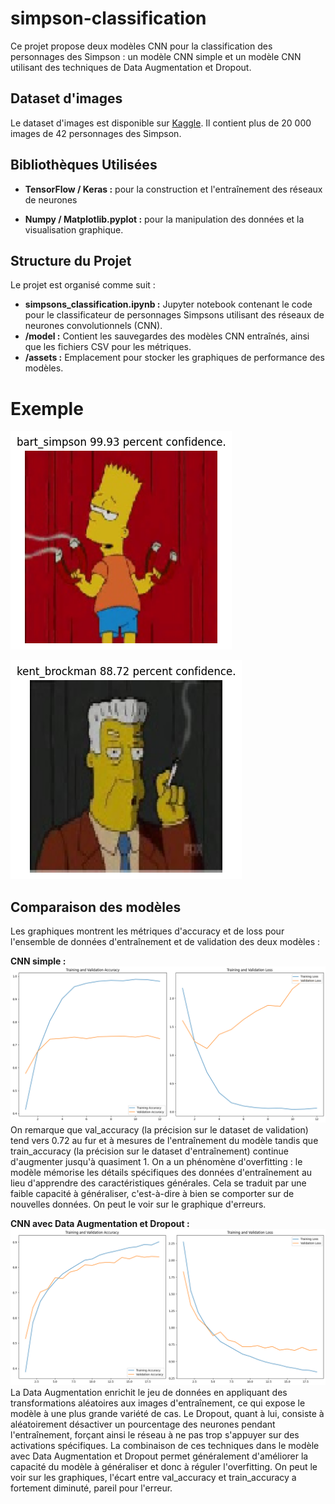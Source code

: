 # simpson-classification

Ce projet propose deux modèles CNN pour la classification des personnages des Simpson : un modèle CNN simple et un modèle CNN utilisant des techniques de Data Augmentation et Dropout.

## Dataset d'images 

Le dataset d'images est disponible sur [Kaggle](https://www.kaggle.com/datasets/alexattia/the-simpsons-characters-dataset). Il contient plus de 20 000 images de 42 personnages des Simpson. 

## Bibliothèques Utilisées
  
- **TensorFlow / Keras :** pour la construction et l'entraînement des réseaux de neurones

- **Numpy / Matplotlib.pyplot :** pour la manipulation des données et la visualisation graphique.

## Structure du Projet

Le projet est organisé comme suit :
- **simpsons_classification.ipynb :** Jupyter notebook contenant le code pour le classificateur de personnages Simpsons utilisant des réseaux de neurones convolutionnels (CNN).
- **/model :** Contient les sauvegardes des modèles CNN entraînés, ainsi que les fichiers CSV pour les métriques.
- **/assets :** Emplacement pour stocker les graphiques de performance des modèles.

# Exemple 
![Bart](media/bart_output.png)

![Kent](media/kent_output.png)

## Comparaison des modèles 
Les graphiques montrent les métriques d'accuracy et de loss pour l'ensemble de données d'entraînement et de validation des deux modèles :

**CNN simple :**
![Graphique](media/metrics_modele_simple.png)
On remarque que val_accuracy (la précision sur le dataset de validation) tend vers 0.72 au fur et à mesures de l'entraînement du modèle tandis que train_accuracy (la précision sur le dataset d'entraînement) continue d'augmenter jusqu'à quasiment 1. 
On a un phénomène d'overfitting : le modèle mémorise les détails spécifiques des données d'entraînement au lieu d'apprendre des caractéristiques générales. Cela se traduit par une faible capacité à généraliser, c'est-à-dire à bien se comporter sur de nouvelles données. On peut le voir sur le graphique d'erreurs.

**CNN avec Data Augmentation et Dropout :**
![Graphique](media/metrics_modele_dataaugmentation_dropout.png)
La Data Augmentation enrichit le jeu de données en appliquant des transformations aléatoires aux images d'entraînement, ce qui expose le modèle à une plus grande variété de cas. 
Le Dropout, quant à lui, consiste à aléatoirement désactiver un pourcentage des neurones pendant l'entraînement, forçant ainsi le réseau à ne pas trop s'appuyer sur des activations spécifiques.
La combinaison de ces techniques dans le modèle avec Data Augmentation et Dropout permet généralement d'améliorer la capacité du modèle à généraliser et donc à réguler l'overfitting. On peut le voir sur les graphiques, l'écart entre val_accuracy et train_accuracy a fortement diminuté, pareil pour l'erreur.
